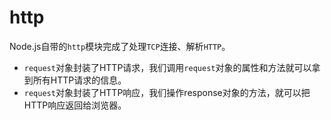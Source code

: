 # http

Node.js自带的`http`模块完成了处理`TCP`连接、解析`HTTP`。

* `request`对象封装了HTTP请求，我们调用`request`对象的属性和方法就可以拿到所有HTTP请求的信息。
* `request`对象封装了HTTP响应，我们操作response对象的方法，就可以把HTTP响应返回给浏览器。